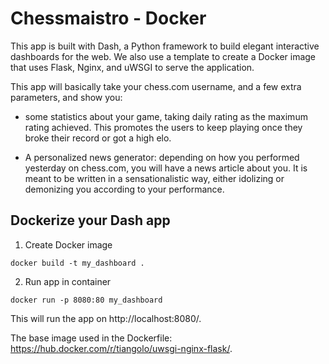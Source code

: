 # Chessmaistro - Docker 

This app is built with Dash, a Python framework to build elegant interactive dashboards for the web. 
We also use a template to create a Docker image that uses Flask, Nginx, and uWSGI to serve the application.

This app will basically take your chess.com username, and a few extra parameters, 
and show you:

- some statistics about your game, taking daily rating as the maximum rating achieved.
This promotes the users to keep playing once they broke their record or got a high elo.

- A personalized news generator:  depending on how 
you performed yesterday on chess.com, you will have a
news article about you.
It is meant to be written in a sensationalistic way, either idolizing or demonizing you
according to your performance.

## Dockerize your Dash app

1. Create Docker image
```
docker build -t my_dashboard .
```

2. Run app in container
```
docker run -p 8080:80 my_dashboard
```
This will run the app on http://localhost:8080/.

The base image used in the Dockerfile: https://hub.docker.com/r/tiangolo/uwsgi-nginx-flask/. 